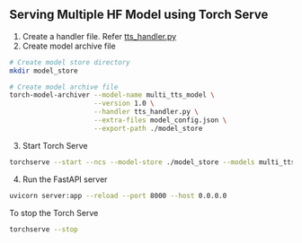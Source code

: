 ## Serving Multiple HF Model using Torch Serve

1. Create a handler file. Refer [tts_handler.py](./tts_handler.py)
2. Create model archive file
```bash
# Create model store directory
mkdir model_store

# Create model archive file
torch-model-archiver --model-name multi_tts_model \
                     --version 1.0 \
                     --handler tts_handler.py \
                     --extra-files model_config.json \
                     --export-path ./model_store
```
3. Start Torch Serve
```bash
torchserve --start --ncs --model-store ./model_store --models multi_tts_model.mar --ts-config config.properties
```
4. Run the FastAPI server
```bash
uvicorn server:app --reload --port 8000 --host 0.0.0.0
```

To stop the Torch Serve
```bash
torchserve --stop
```